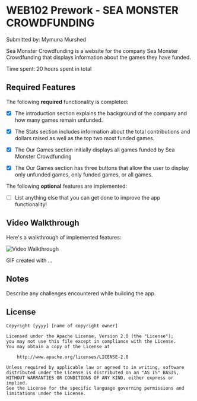 # WEB102 Prework - SEA MONSTER CROWDFUNDING

Submitted by: Mymuna Murshed

Sea Monster Crowdfunding is a website for the company Sea Monster Crowdfunding that displays information about the games they have funded.

Time spent: 20 hours spent in total

## Required Features

The following **required** functionality is completed:

* [X] The introduction section explains the background of the company and how many games remain unfunded.
    
* [X] The Stats section includes information about the total contributions and dollars raised as well as the top two most funded games.
      
* [X] The Our Games section initially displays all games funded by Sea Monster Crowdfunding
      
* [X] The Our Games section has three buttons that allow the user to display only unfunded games, only funded games, or all games.

The following **optional** features are implemented:

* [ ] List anything else that you can get done to improve the app functionality!

## Video Walkthrough

Here's a walkthrough of implemented features:

<img src=" https://media.giphy.com/media/v1.Y2lkPTc5MGI3NjExaW15cHNrbW44dXlrcGM0czhjMTFxeWhudzE3N2NhMXNjcnYwczd4ZyZlcD12MV9pbnRlcm5hbF9naWZfYnlfaWQmY3Q9Zw/6L83OgezcBIAmlzMzH/giphy.gif" title='Video Walkthrough' width='' alt='Video Walkthrough' />

<!-- Replace this with whatever GIF tool you used! -->
GIF created with ...  

## Notes

Describe any challenges encountered while building the app.

## License

    Copyright [yyyy] [name of copyright owner]

    Licensed under the Apache License, Version 2.0 (the "License");
    you may not use this file except in compliance with the License.
    You may obtain a copy of the License at

        http://www.apache.org/licenses/LICENSE-2.0

    Unless required by applicable law or agreed to in writing, software
    distributed under the License is distributed on an "AS IS" BASIS,
    WITHOUT WARRANTIES OR CONDITIONS OF ANY KIND, either express or implied.
    See the License for the specific language governing permissions and
    limitations under the License.
